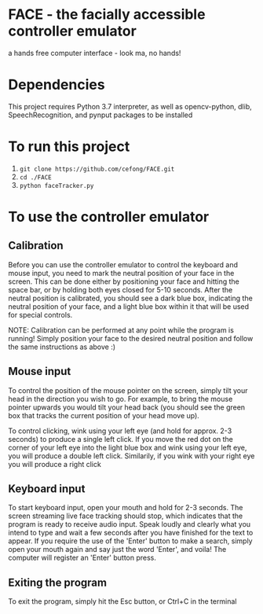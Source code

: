 # FACE - the facially accessible controller emulator
a hands free computer interface - look ma, no hands! 

# Dependencies
This project requires Python 3.7 interpreter, as well as opencv-python, dlib, SpeechRecognition, and pynput packages to be installed

# To run this project
1. `git clone https://github.com/cefong/FACE.git`
2. `cd ./FACE`
3. `python faceTracker.py`

# To use the controller emulator

## Calibration
Before you can use the controller emulator to control the keyboard and mouse input, you need to mark the neutral position of your face in the screen. This can be done either by positioning your face and hitting the space bar, or by holding both eyes closed for 5-10 seconds. After the neutral position is calibrated, you should see a dark blue box, indicating the neutral position of your face, and a light blue box within it that will be used for special controls. 

NOTE: Calibration can be performed at any point while the program is running! Simply position your face to the desired neutral position and follow the same instructions as above :)

## Mouse input
To control the position of the mouse pointer on the screen, simply tilt your head in the direction you wish to go. For example, to bring the mouse pointer upwards you would tilt your head back (you should see the green box that tracks the current position of your head move up). 

To control clicking, wink using your left eye (and hold for approx. 2-3 seconds) to produce a single left click. If you move the red dot on the corner of your left eye into the light blue box and wink using your left eye, you will produce a double left click. Similarily, if you wink with your right eye you will produce a right click

## Keyboard input
To start keyboard input, open your mouth and hold for 2-3 seconds. The screen streaming live face tracking should stop, which indicates that the program is ready to receive audio input. Speak loudly and clearly what you intend to type and wait a few seconds after you have finished for the text to appear. If you require the use of the 'Enter' button to make a search, simply open your mouth again and say just the word 'Enter', and voila! The computer will register an 'Enter' button press.

## Exiting the program
To exit the program, simply hit the Esc button, or Ctrl+C in the terminal
